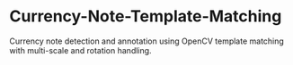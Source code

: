 # Currency-Note-Template-Matching
Currency note detection and annotation using OpenCV template matching with multi-scale and rotation handling.
